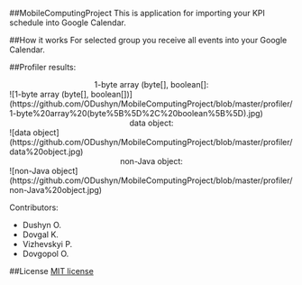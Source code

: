 ##MobileComputingProject
This is application for importing your KPI schedule into Google Calendar.

##How it works
For selected group you receive all events into your Google Calendar.

##Profiler results:
<div align="center">
1-byte array (byte[], boolean[]:
</div>
![1-byte array (byte[], boolean[])](https://github.com/ODushyn/MobileComputingProject/blob/master/profiler/1-byte%20array%20(byte%5B%5D%2C%20boolean%5B%5D).jpg)

<div align="center">
data object:
</div>
![data object](https://github.com/ODushyn/MobileComputingProject/blob/master/profiler/data%20object.jpg)

<div align="center">
non-Java object:
</div>
![non-Java object](https://github.com/ODushyn/MobileComputingProject/blob/master/profiler/non-Java%20object.jpg)

Contributors:
- Dushyn O.
- Dovgal K.
- Vizhevskyi P.
- Dovgopol O.

##License
[MIT license](http://www.opensource.org/licenses/MIT)
